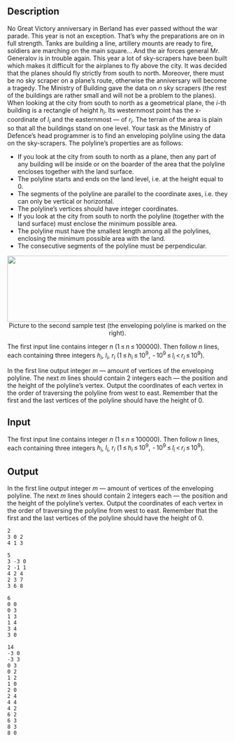 ## Description

<div><p>No Great Victory anniversary in Berland has ever passed without the war parade. This year is not an exception. That’s why the preparations are on in full strength. Tanks are building a line, artillery mounts are ready to fire, soldiers are marching on the main square... And the air forces general Mr. Generalov is in trouble again. This year a lot of sky-scrapers have been built which makes it difficult for the airplanes to fly above the city. It was decided that the planes should fly strictly from south to north. Moreover, there must be no sky scraper on a plane’s route, otherwise the anniversary will become a tragedy. The Ministry of Building gave the data on <span class="tex-span"><i>n</i></span> sky scrapers (the rest of the buildings are rather small and will not be a problem to the planes). When looking at the city from south to north as a geometrical plane, the <span class="tex-span"><i>i</i></span>-th building is a rectangle of height <span class="tex-span"><i>h</i><sub class="lower-index"><i>i</i></sub></span>. Its westernmost point has the x-coordinate of <span class="tex-span"><i>l</i><sub class="lower-index"><i>i</i></sub></span> and the easternmost — of <span class="tex-span"><i>r</i><sub class="lower-index"><i>i</i></sub></span>. The terrain of the area is plain so that all the buildings stand on one level. Your task as the Ministry of Defence’s head programmer is to find an <span class="tex-font-style-it">enveloping</span> polyline using the data on the sky-scrapers. The polyline’s properties are as follows:</p><ul> <li> If you look at the city from south to north as a plane, then any part of any building will be inside or on the boarder of the area that the polyline encloses together with the land surface. </li><li> The polyline starts and ends on the land level, i.e. at the height equal to 0. </li><li> The segments of the polyline are parallel to the coordinate axes, i.e. they can only be vertical or horizontal. </li><li> The polyline’s vertices should have integer coordinates. </li><li> If you look at the city from south to north the polyline (together with the land surface) must enclose the minimum possible area. </li><li> The polyline must have the smallest length among all the polylines, enclosing the minimum possible area with the land. </li><li> The consecutive segments of the polyline must be perpendicular. </li></ul><center> <img class="tex-graphics" height="151px" src="file://HzVkMLAl.png" style="max-width: 100.0%;max-height: 100.0%;" width="680px"> </center><center> Picture to the second sample test (the enveloping polyline is marked on the right). </center></div><div class="input-specification"><p>The first input line contains integer <span class="tex-span"><i>n</i></span> (<span class="tex-span">1 ≤ <i>n</i> ≤ 100000</span>). Then follow <span class="tex-span"><i>n</i></span> lines, each containing three integers <span class="tex-span"><i>h</i><sub class="lower-index"><i>i</i></sub></span>, <span class="tex-span"><i>l</i><sub class="lower-index"><i>i</i></sub></span>, <span class="tex-span"><i>r</i><sub class="lower-index"><i>i</i></sub></span> (<span class="tex-span">1 ≤ <i>h</i><sub class="lower-index"><i>i</i></sub> ≤ 10<sup class="upper-index">9</sup>,  - 10<sup class="upper-index">9</sup> ≤ <i>l</i><sub class="lower-index"><i>i</i></sub> &lt; <i>r</i><sub class="lower-index"><i>i</i></sub> ≤ 10<sup class="upper-index">9</sup></span>).</p></div><div class="output-specification"><p>In the first line output integer <span class="tex-span"><i>m</i></span> — amount of vertices of the enveloping polyline. The next <span class="tex-span"><i>m</i></span> lines should contain 2 integers each — the position and the height of the polyline’s vertex. Output the coordinates of each vertex in the order of traversing the polyline from west to east. Remember that the first and the last vertices of the polyline should have the height of 0.</p></div>

## Input

<p>The first input line contains integer <span class="tex-span"><i>n</i></span> (<span class="tex-span">1 ≤ <i>n</i> ≤ 100000</span>). Then follow <span class="tex-span"><i>n</i></span> lines, each containing three integers <span class="tex-span"><i>h</i><sub class="lower-index"><i>i</i></sub></span>, <span class="tex-span"><i>l</i><sub class="lower-index"><i>i</i></sub></span>, <span class="tex-span"><i>r</i><sub class="lower-index"><i>i</i></sub></span> (<span class="tex-span">1 ≤ <i>h</i><sub class="lower-index"><i>i</i></sub> ≤ 10<sup class="upper-index">9</sup>,  - 10<sup class="upper-index">9</sup> ≤ <i>l</i><sub class="lower-index"><i>i</i></sub> &lt; <i>r</i><sub class="lower-index"><i>i</i></sub> ≤ 10<sup class="upper-index">9</sup></span>).</p>

## Output

<p>In the first line output integer <span class="tex-span"><i>m</i></span> — amount of vertices of the enveloping polyline. The next <span class="tex-span"><i>m</i></span> lines should contain 2 integers each — the position and the height of the polyline’s vertex. Output the coordinates of each vertex in the order of traversing the polyline from west to east. Remember that the first and the last vertices of the polyline should have the height of 0.</p>





```input1
2
3 0 2
4 1 3

```




```input2
5
3 -3 0
2 -1 1
4 2 4
2 3 7
3 6 8

```




```output1
6
0 0
0 3
1 3
1 4
3 4
3 0

```




```output2
14
-3 0
-3 3
0 3
0 2
1 2
1 0
2 0
2 4
4 4
4 2
6 2
6 3
8 3
8 0

```


